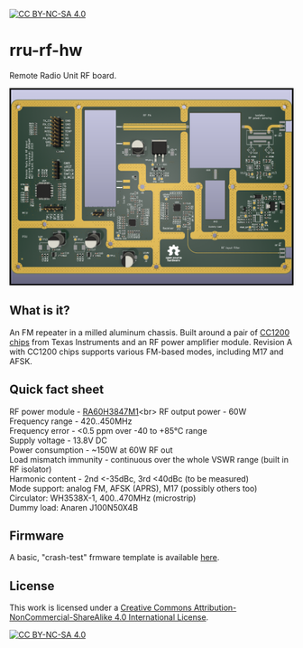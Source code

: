 [![CC BY-NC-SA 4.0][cc-by-nc-sa-shield]][cc-by-nc-sa]

# rru-rf-hw
Remote Radio Unit RF board.

<img src="https://github.com/M17-Project/rru-rf-hw/blob/main/m17-rru-rf.png" width="850">

## What is it?
An FM repeater in a milled aluminum chassis. Built around a pair of [CC1200 chips](https://www.ti.com/product/CC1200) from Texas Instruments and an RF power amplifier module.
Revision A with CC1200 chips supports various FM-based modes, including M17 and AFSK.

## Quick fact sheet
RF power module - [RA60H3847M1]([https://www.mitsubishielectric.com/semiconductors/hf/products/lineup/index.html](https://www.mitsubishielectric.com/semiconductors/hf/products/datasheet/ra60h3847m1.pdf))<br>
RF output power - 60W<br>
Frequency range - 420..450MHz<br>
Frequency error - <0.5 ppm over -40 to +85°C range<br>
Supply voltage - 13.8V DC<br>
Power consumption - ~150W at 60W RF out<br>
Load mismatch immunity - continuous over the whole VSWR range (built in RF isolator)<br>
Harmonic content - 2nd <-35dBc, 3rd <40dBc (to be measured)<br>
Mode support: analog FM, AFSK (APRS), M17 (possibly others too)<br>
Circulator:  WH3538X-1, 400..470MHz (microstrip)<br>
Dummy load: Anaren J100N50X4B<br>

## Firmware
A basic, "crash-test" frmware template is available [here](https://github.com/M17-Project/rru-rf-fw).

## License
This work is licensed under a
[Creative Commons Attribution-NonCommercial-ShareAlike 4.0 International License][cc-by-nc-sa].

[![CC BY-NC-SA 4.0][cc-by-nc-sa-image]][cc-by-nc-sa]

[cc-by-nc-sa]: http://creativecommons.org/licenses/by-nc-sa/4.0/
[cc-by-nc-sa-image]: https://licensebuttons.net/l/by-nc-sa/4.0/88x31.png
[cc-by-nc-sa-shield]: https://img.shields.io/badge/License-CC%20BY--NC--SA%204.0-lightgrey.svg
